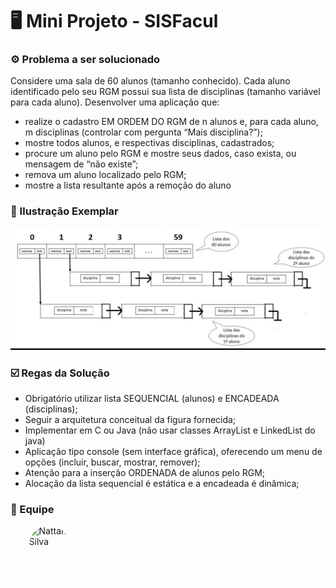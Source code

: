 # 🖥️ Mini Projeto - SISFacul

### ⚙️ Problema a ser solucionado

<p>Considere uma sala de 60 alunos (tamanho conhecido). Cada aluno
identificado pelo seu RGM possui sua lista de disciplinas (tamanho
variável para cada aluno). Desenvolver uma aplicação que:</p>

- realize o cadastro EM ORDEM DO RGM de n alunos e, para cada aluno, m disciplinas (controlar com pergunta “Mais disciplina?”);
- mostre todos alunos, e respectivas disciplinas, cadastrados;
- procure um aluno pelo RGM e mostre seus dados, caso exista, ou mensagem de “não existe”;
- remova um aluno localizado pelo RGM;
- mostre a lista resultante após a remoção do aluno

### 📃 Ilustração Exemplar

![Imagem de Exemplo](./exemplo.png)

### ☑️ Regas da Solução

- Obrigatório utilizar lista SEQUENCIAL (alunos) e ENCADEADA
  (disciplinas);
- Seguir a arquitetura conceitual da figura fornecida;
- Implementar em C ou Java (não usar classes ArrayList e LinkedList do
  java)
- Aplicação tipo console (sem interface gráfica), oferecendo um menu
  de opções (incluir, buscar, mostrar, remover);
- Atenção para a inserção ORDENADA de alunos pelo RGM;
- Alocação da lista sequencial é estática e a encadeada é dinâmica;

### 👥 Equipe

<ul style="display: flex; gap: 2rem; list-style: none;">
  <li style="display: flex; flex-direction: column; justify-content: center; align-items: center; gap: 10px;">
    <img style="width: 64px; height: 64px; border-radius: 50%;" src="https://github.com/NattanSilva.png" alt="Nattan Silva">
    <a href="https://github.com/NattanSilva" style="text-decoration: none; font-family: sans-serif; font-weight: 500; color: white;">Nattan Silva</a>
  </li>
</ul>
